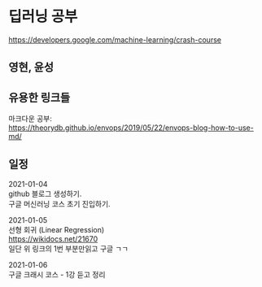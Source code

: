 # 딥러닝 공부

https://developers.google.com/machine-learning/crash-course

## 영현, 윤성

## 유용한 링크들

마크다운 공부:  
https://theorydb.github.io/envops/2019/05/22/envops-blog-how-to-use-md/

## 일정

2021-01-04  
github 블로그 생성하기.  
구글 머신러닝 코스 초기 진입하기.

2021-01-05  
선형 회귀 (Linear Regression)  
https://wikidocs.net/21670  
일단 위 링크의 1번 부분만읽고 구글 ㄱㄱ

2021-01-06  
구글 크래시 코스 - 1강 듣고 정리

